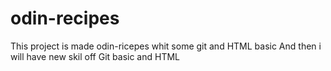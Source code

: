 # odin-recipes

This project is made odin-ricepes whit some git and HTML basic
And then i will have new skil off Git basic and HTML 
